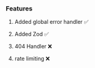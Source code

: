 ### Features

1) Added global error handler ✅

2) Added Zod ✅

3) 404 Handler ❌

4) rate limiting ❌
